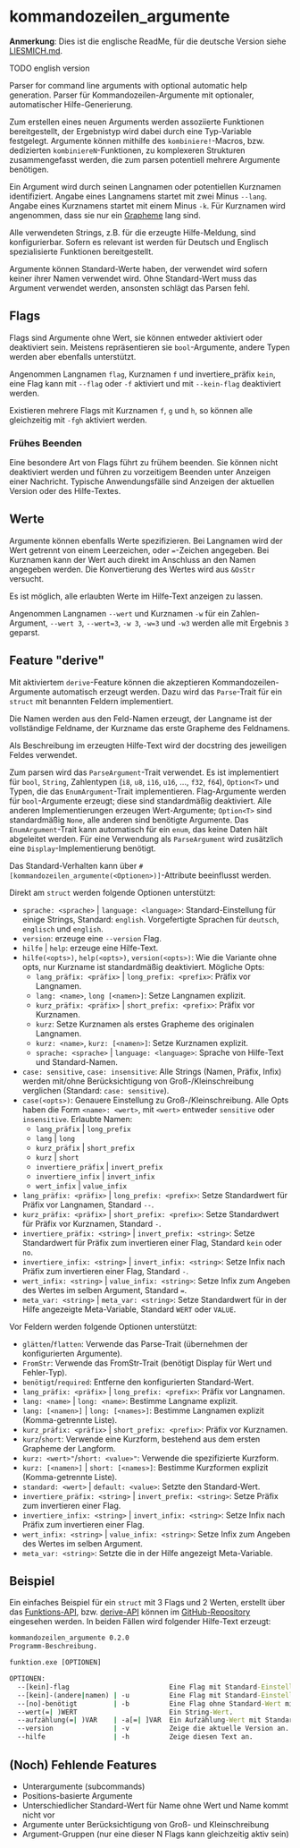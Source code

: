 # kommandozeilen_argumente

__Anmerkung__: Dies ist die englische ReadMe, für die deutsche Version siehe
[LIESMICH.md](https://github.com/spamviech/kommandozeilen_argumente/blob/main/LIESMICH.md).

TODO english version

Parser for command line arguments with optional automatic help generation.
Parser für Kommandozeilen-Argumente mit optionaler, automatischer Hilfe-Generierung.

Zum erstellen eines neuen Arguments werden assoziierte Funktionen bereitgestellt,
der Ergebnistyp wird dabei durch eine Typ-Variable festgelegt.
Argumente können mithilfe des `kombiniere!`-Macros, bzw. dedizierten `kombiniereN`-Funktionen,
zu komplexeren Strukturen zusammengefasst werden,
die zum parsen potentiell mehrere Argumente benötigen.

Ein Argument wird durch seinen Langnamen oder potentiellen Kurznamen identifiziert.
Angabe eines Langnamens startet mit zwei Minus `--lang`.
Angabe eines Kurznamens startet mit einem Minus `-k`.
Für Kurznamen wird angenommen, dass sie nur ein [Grapheme](https://docs.rs/unicode-segmentation/1.8.0/unicode_segmentation/trait.UnicodeSegmentation.html#tymethod.graphemes) lang sind.

Alle verwendeten Strings, z.B. für die erzeugte Hilfe-Meldung, sind konfigurierbar.
Sofern es relevant ist werden für Deutsch und Englisch spezialisierte Funktionen bereitgestellt.

Argumente können Standard-Werte haben, der verwendet wird sofern keiner ihrer Namen verwendet wird.
Ohne Standard-Wert muss das Argument verwendet werden, ansonsten schlägt das Parsen fehl.

## Flags

Flags sind Argumente ohne Wert, sie können entweder aktiviert oder deaktiviert sein.
Meistens repräsentieren sie `bool`-Argumente, andere Typen werden aber ebenfalls unterstützt.

Angenommen Langnamen `flag`, Kurznamen `f` und invertiere_präfix `kein`,
eine Flag kann mit `--flag` oder `-f` aktiviert
und mit `--kein-flag` deaktiviert werden.

Existieren mehrere Flags mit Kurznamen `f`, `g` und `h`,
so können alle gleichzeitig mit `-fgh` aktiviert werden.

### Frühes Beenden

Eine besondere Art von Flags führt zu frühem beenden.
Sie können nicht deaktiviert werden und führen zu vorzeitigem Beenden unter Anzeigen einer Nachricht.
Typische Anwendungsfälle sind Anzeigen der aktuellen Version oder des Hilfe-Textes.

## Werte

Argumente können ebenfalls Werte spezifizieren.
Bei Langnamen wird der Wert getrennt von einem Leerzeichen, oder `=`-Zeichen angegeben.
Bei Kurznamen kann der Wert auch direkt im Anschluss an den Namen angegeben werden.
Die Konvertierung des Wertes wird aus `&OsStr` versucht.

Es ist möglich, alle erlaubten Werte im Hilfe-Text anzeigen zu lassen.

Angenommen Langnamen `--wert` und Kurznamen `-w` für ein Zahlen-Argument,
`--wert 3`, `--wert=3`, `-w 3`, `-w=3` und `-w3` werden alle mit Ergebnis `3` geparst.

## Feature "derive"

Mit aktiviertem `derive`-Feature können die akzeptieren Kommandozeilen-Argumente
automatisch erzeugt werden.
Dazu wird das `Parse`-Trait für ein `struct` mit benannten Feldern implementiert.

Die Namen werden aus den Feld-Namen erzeugt,
der Langname ist der vollständige Feldname,
der Kurzname das erste Grapheme des Feldnamens.

Als Beschreibung im erzeugten Hilfe-Text wird der docstring des jeweiligen Feldes verwendet.

Zum parsen wird das `ParseArgument`-Trait verwendet.
Es ist implementiert für `bool`, `String`, Zahlentypen (`i8`, `u8`, `i16`, `u16`, ..., `f32`, `f64`),
`Option<T>` und Typen, die das `EnumArgument`-Trait implementieren.
Flag-Argumente werden für `bool`-Argumente erzeugt; diese sind standardmäßig deaktiviert.
Alle anderen Implementierungen erzeugen Wert-Argumente; `Option<T>` sind standardmäßig `None`,
alle anderen sind benötigte Argumente.
Das `EnumArgument`-Trait kann automatisch für ein `enum`, das keine Daten hält abgeleitet werden.
Für eine Verwendung als `ParseArgument` wird zusätzlich eine `Display`-Implementierung benötigt.

Das Standard-Verhalten kann über `#[kommandozeilen_argumente(<Optionen>)]`-Attribute beeinflusst werden.

Direkt am `struct` werden folgende Optionen unterstützt:

- `sprache: <sprache>` | `language: <language>`:
  Standard-Einstellung für einige Strings, Standard: `english`.
  Vorgefertigte Sprachen für `deutsch`, `englisch` und `english`.
- `version`: erzeuge eine `--version` Flag.
- `hilfe` | `help`: erzeuge eine Hilfe-Text.
- `hilfe(<opts>)`, `help(<opts>)`, `version(<opts>)`:
  Wie die Variante ohne opts, nur Kurzname ist standardmäßig deaktiviert. Mögliche Opts:
  - `lang_präfix: <präfix>` | `long_prefix: <prefix>`: Präfix vor Langnamen.
  - `lang: <name>`, `long [<namen>]`: Setze Langnamen explizit.
  - `kurz_präfix: <präfix>` | `short_prefix: <prefix>`: Präfix vor Kurznamen.
  - `kurz`: Setze Kurznamen als erstes Grapheme des originalen Langnamen.
  - `kurz: <name>`, `kurz: [<namen>]`: Setze Kurznamen explizit.
  - `sprache: <sprache>` | `language: <language>`: Sprache von Hilfe-Text und Standard-Namen.
- `case: sensitive`, `case: insensitive`:
  Alle Strings (Namen, Präfix, Infix) werden mit/ohne Berücksichtigung von
  Groß-/Kleinschreibung verglichen (Standard: `case: sensitive`).
- `case(<opts>)`:
  Genauere Einstellung zu Groß-/Kleinschreibung. Alle Opts haben die Form `<name>: <wert>`,
  mit `<wert>` entweder `sensitive` oder `insensitive`. Erlaubte Namen:
  - `lang_präfix` | `long_prefix`
  - `lang` | `long`
  - `kurz_präfix` | `short_prefix`
  - `kurz` | `short`
  - `invertiere_präfix` | `invert_prefix`
  - `invertiere_infix` | `invert_infix`
  - `wert_infix` | `value_infix`
- `lang_präfix: <präfix>` | `long_prefix: <prefix>`:
  Setze Standardwert für Präfix vor Langnamen, Standard `--`.
- `kurz_präfix: <präfix>` | `short_prefix: <prefix>`:
  Setze Standardwert für Präfix vor Kurznamen, Standard `-`.
- `invertiere_präfix: <string>` | `invert_prefix: <string>`:
  Setze Standardwert für Präfix zum invertieren einer Flag, Standard `kein` oder `no`.
- `invertiere_infix: <string>` | `invert_infix: <string>`:
  Setze Infix nach Präfix zum invertieren einer Flag, Standard `-`.
- `wert_infix: <string>` | `value_infix: <string>`:
  Setze Infix zum Angeben des Wertes im selben Argument, Standard `=`.
- `meta_var: <string>` | `meta_var: <string>`:
  Setze Standardwert für in der Hilfe angezeigte Meta-Variable, Standard `WERT` oder `VALUE`.

Vor Feldern werden folgende Optionen unterstützt:

- `glätten`/`flatten`: Verwende das Parse-Trait (übernehmen der konfigurierten Argumente).
- `FromStr`: Verwende das FromStr-Trait (benötigt Display für Wert und Fehler-Typ).
- `benötigt`/`required`: Entferne den konfigurierten Standard-Wert.
- `lang_präfix: <präfix>` | `long_prefix: <prefix>`: Präfix vor Langnamen.
- `lang: <name>` | `long: <name>`: Bestimme Langname explizit.
- `lang: [<namen>]` | `long: [<names>]`: Bestimme Langnamen explizit (Komma-getrennte Liste).
- `kurz_präfix: <präfix>` | `short_prefix: <prefix>`: Präfix vor Kurznamen.
- `kurz`/`short`: Verwende eine Kurzform, bestehend aus dem ersten Grapheme der Langform.
- `kurz: <wert>"`/`short: <value>"`: Verwende die spezifizierte Kurzform.
- `kurz: [<namen>]` | `short: [<names>]`: Bestimme Kurzformen explizit (Komma-getrennte Liste).
- `standard: <wert>` | `default: <value>`: Setzte den Standard-Wert.
- `invertiere_präfix: <string>` | `invert_prefix: <string>`: Setze Präfix zum invertieren einer Flag.
- `invertiere_infix: <string>` | `invert_infix: <string>`:
  Setze Infix nach Präfix zum invertieren einer Flag.
- `wert_infix: <string>` | `value_infix: <string>`:
  Setze Infix zum Angeben des Wertes im selben Argument.
- `meta_var: <string>`: Setzte die in der Hilfe angezeigt Meta-Variable.

## Beispiel

Ein einfaches Beispiel für ein `struct` mit 3 Flags und 2 Werten, erstellt über das
[Funktions-API](https://github.com/spamviech/kommandozeilen_argumente/blob/main/examples/funktion.rs),
bzw. [derive-API](https://github.com/spamviech/kommandozeilen_argumente/blob/main/examples/derive.rs)
können im [GitHub-Repository](https://github.com/spamviech/kommandozeilen_argumente/) eingesehen werden.
In beiden Fällen wird folgender Hilfe-Text erzeugt:

```cmd
kommandozeilen_argumente 0.2.0
Programm-Beschreibung.

funktion.exe [OPTIONEN]

OPTIONEN:
  --[kein]-flag                         Eine Flag mit Standard-Einstellungen [Standard: false]  
  --[kein]-(andere|namen) | -u          Eine Flag mit Standard-Einstellungen [Standard: false]  
  --[no]-benötigt         | -b          Eine Flag ohne Standard-Wert mit alternativem Präfix zum invertieren.
  --wert(=| )WERT                       Ein String-Wert.
  --aufzählung(=| )VAR    | -a[=| ]VAR  Ein Aufzählung-Wert mit Standard-Wert und alternativer Meta-Variable. [Erlaubte Werte: Eins, Zwei, Drei | Standard: Zwei]
  --version               | -v          Zeige die aktuelle Version an.
  --hilfe                 | -h          Zeige diesen Text an.
```

## (Noch) Fehlende Features

- Unterargumente (subcommands)
- Positions-basierte Argumente
- Unterschiedlicher Standard-Wert für Name ohne Wert und Name kommt nicht vor
- Argumente unter Berücksichtigung von Groß- und Kleinschreibung
- Argument-Gruppen (nur eine dieser N Flags kann gleichzeitig aktiv sein)
